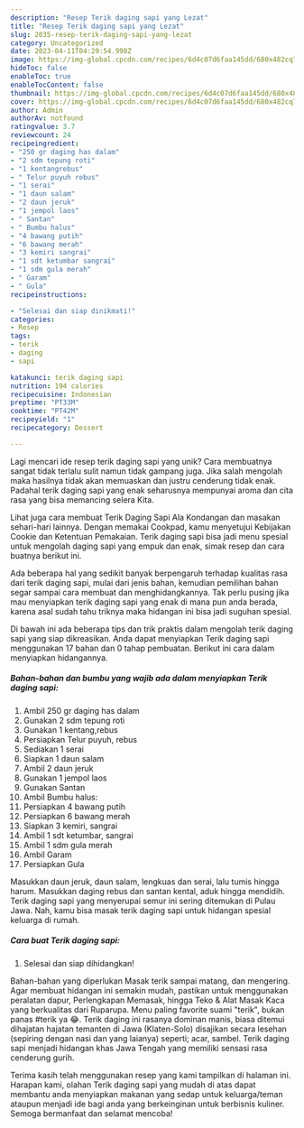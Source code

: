 ```yaml
---
description: "Resep Terik daging sapi yang Lezat"
title: "Resep Terik daging sapi yang Lezat"
slug: 2035-resep-terik-daging-sapi-yang-lezat
category: Uncategorized
date: 2023-04-11T04:29:54.998Z
image: https://img-global.cpcdn.com/recipes/6d4c07d6faa145dd/680x482cq70/terik-daging-sapi-foto-resep-utama.jpg
hideToc: false
enableToc: true
enableTocContent: false
thumbnail: https://img-global.cpcdn.com/recipes/6d4c07d6faa145dd/680x482cq70/terik-daging-sapi-foto-resep-utama.jpg
cover: https://img-global.cpcdn.com/recipes/6d4c07d6faa145dd/680x482cq70/terik-daging-sapi-foto-resep-utama.jpg
author: Admin
authorAv: notfound
ratingvalue: 3.7
reviewcount: 24
recipeingredient:
- "250 gr daging has dalam"
- "2 sdm tepung roti"
- "1 kentangrebus"
- " Telur puyuh rebus"
- "1 serai"
- "1 daun salam"
- "2 daun jeruk"
- "1 jempol laos"
- " Santan"
- " Bumbu halus"
- "4 bawang putih"
- "6 bawang merah"
- "3 kemiri sangrai"
- "1 sdt ketumbar sangrai"
- "1 sdm gula merah"
- " Garam"
- " Gula"
recipeinstructions:

- "Selesai dan siap dinikmati!"
categories:
- Resep
tags:
- terik
- daging
- sapi

katakunci: terik daging sapi 
nutrition: 194 calories
recipecuisine: Indonesian
preptime: "PT33M"
cooktime: "PT42M"
recipeyield: "1"
recipecategory: Dessert

---
```





Lagi mencari ide resep terik daging sapi yang unik? Cara membuatnya sangat tidak terlalu sulit namun tidak gampang juga. Jika salah mengolah maka hasilnya tidak akan memuaskan dan justru cenderung tidak enak. Padahal terik daging sapi yang enak seharusnya mempunyai aroma dan cita rasa yang bisa memancing selera Kita.





Lihat juga cara membuat Terik Daging Sapi Ala Kondangan dan masakan sehari-hari lainnya. Dengan memakai Cookpad, kamu menyetujui Kebijakan Cookie dan Ketentuan Pemakaian. Terik daging sapi bisa jadi menu spesial untuk mengolah daging sapi yang empuk dan enak, simak resep dan cara buatnya berikut ini.

Ada beberapa hal yang sedikit banyak berpengaruh terhadap kualitas rasa dari terik daging sapi, mulai dari jenis bahan, kemudian pemilihan bahan segar sampai cara membuat dan menghidangkannya. Tak perlu pusing jika mau menyiapkan terik daging sapi yang enak di mana pun anda berada, karena asal sudah tahu triknya maka hidangan ini bisa jadi suguhan spesial.






Di bawah ini ada beberapa tips dan trik praktis dalam mengolah terik daging sapi yang siap dikreasikan. Anda dapat menyiapkan Terik daging sapi menggunakan 17 bahan dan 0 tahap pembuatan. Berikut ini cara dalam menyiapkan hidangannya.

<!--inarticleads1-->

##### Bahan-bahan dan bumbu yang wajib ada dalam menyiapkan Terik daging sapi:

1. Ambil 250 gr daging has dalam
1. Gunakan 2 sdm tepung roti
1. Gunakan 1 kentang,rebus
1. Persiapkan  Telur puyuh, rebus
1. Sediakan 1 serai
1. Siapkan 1 daun salam
1. Ambil 2 daun jeruk
1. Gunakan 1 jempol laos
1. Gunakan  Santan
1. Ambil  Bumbu halus:
1. Persiapkan 4 bawang putih
1. Persiapkan 6 bawang merah
1. Siapkan 3 kemiri, sangrai
1. Ambil 1 sdt ketumbar, sangrai
1. Ambil 1 sdm gula merah
1. Ambil  Garam
1. Persiapkan  Gula


Masukkan daun jeruk, daun salam, lengkuas dan serai, lalu tumis hingga harum. Masukkan daging rebus dan santan kental, aduk hingga mendidih. Terik daging sapi yang menyerupai semur ini sering ditemukan di Pulau Jawa. Nah, kamu bisa masak terik daging sapi untuk hidangan spesial keluarga di rumah. 

<!--inarticleads2-->

##### Cara buat Terik daging sapi:


1. Selesai dan siap dihidangkan!

Bahan-bahan yang diperlukan Masak terik sampai matang, dan mengering. Agar membuat hidangan ini semakin mudah, pastikan untuk menggunakan peralatan dapur, Perlengkapan Memasak, hingga Teko &amp; Alat Masak Kaca yang berkualitas dari Ruparupa. Menu paling favorite suami &#34;terik&#34;, bukan panas #terik ya 😂. Terik daging ini rasanya dominan manis, biasa ditemui dihajatan hajatan temanten di Jawa (Klaten-Solo) disajikan secara lesehan (sepiring dengan nasi dan yang laianya) seperti; acar, sambel. Terik daging sapi menjadi hidangan khas Jawa Tengah yang memiliki sensasi rasa cenderung gurih. 

Terima kasih telah menggunakan resep yang kami tampilkan di halaman ini. Harapan kami, olahan Terik daging sapi yang mudah di atas dapat membantu anda menyiapkan makanan yang sedap untuk keluarga/teman ataupun menjadi ide bagi anda yang berkeinginan untuk berbisnis kuliner. Semoga bermanfaat dan selamat mencoba!
